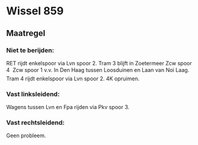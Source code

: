 # Wissel 859
## Maatregel
### Niet te berijden:
RET rijdt enkelspoor via Lvn spoor 2.
Tram 3 blijft in Zoetermeer Zcw spoor 4  Zcw spoor 1 v.v.
In Den Haag tussen Loosduinen en Laan van Noi Laag.
Tram 4 rijdt enkelspoor via Lvn spoor 2.
4K opruimen.
### Vast linksleidend:
Wagens tussen Lvn en Fpa rijden via Pkv spoor 3.
### Vast rechtsleidend:
Geen probleem.